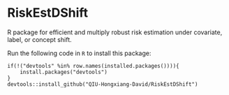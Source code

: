 # RiskEstDShift

R package for efficient and multiply robust risk estimation under covariate, label, or concept shift.

Run the following code in `R` to install this package:
```{r}
if(!("devtools" %in% row.names(installed.packages()))){
    install.packages("devtools")
}
devtools::install_github("QIU-Hongxiang-David/RiskEstDShift")
```
